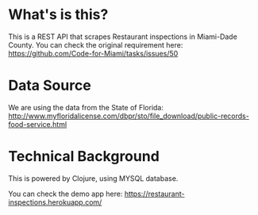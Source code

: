 # What's is this?

This is a REST API that scrapes Restaurant inspections in Miami-Dade County.
You can check the original requirement here: https://github.com/Code-for-Miami/tasks/issues/50

# Data Source

We are using the data from the State of Florida: http://www.myfloridalicense.com/dbpr/sto/file_download/public-records-food-service.html

# Technical Background

This is powered by Clojure, using MYSQL database.

You can check the demo app here: https://restaurant-inspections.herokuapp.com/ 